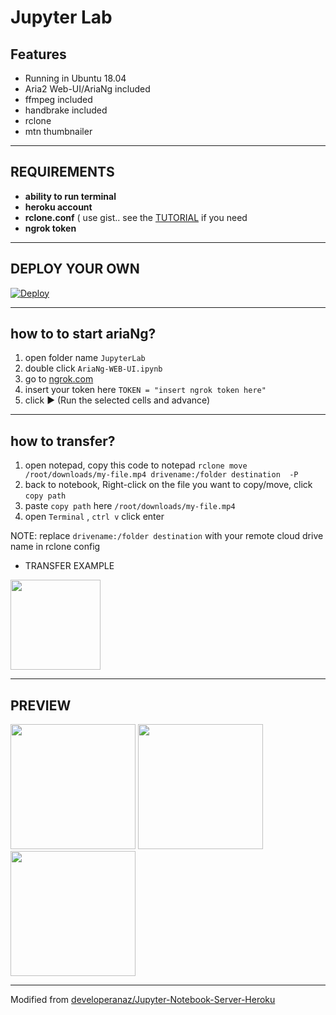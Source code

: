 # Jupyter Lab

## Features

* Running in Ubuntu 18.04
* Aria2 Web-UI/AriaNg included
* ffmpeg included
* handbrake included
* rclone
* mtn thumbnailer
---

## REQUIREMENTS
- **ability to run terminal**
- **heroku account**
- **rclone.conf**  ( use gist.. see the [TUTORIAL](https://gist.githubusercontent.com/javsubs91/1f39b762da0f86d90c36026a217a0281/raw/1f1d2529bfb3411352276940c187e99c8730fc31/RCLONE%2520GIST%2520TUTORIAL) if you need
- **ngrok token**

---
## DEPLOY YOUR OWN

[![Deploy](https://www.herokucdn.com/deploy/button.svg)](https://dashboard.heroku.com/new?template=https://github.com/javsubs91/aria2-webui-on-jupyterlab)

---
## how to to start ariaNg?
1. open folder name `JupyterLab`
2. double click `AriaNg-WEB-UI.ipynb`
3. go to  [ngrok.com](https://dashboard.ngrok.com/auth/your-authtoken)
4. insert your token here `TOKEN = "insert ngrok token here"`
5. click ▶ (Run the selected cells and advance)

---
## how to transfer?
1. open notepad, copy this code to notepad `rclone move /root/downloads/my-file.mp4 drivename:/folder destination  -P`
2. back to notebook, Right-click on the file you want to copy/move, click `copy path`
3. paste `copy path` here `/root/downloads/my-file.mp4`
4. open `Terminal` , `ctrl v` click enter

NOTE: replace `drivename:/folder destination` with your remote cloud drive name in rclone config

- TRANSFER EXAMPLE
<img src="https://raw.githubusercontent.com/javsubs91/aria2-webui-runing-in-jupyterlab-server-heroku/main/preview/Screenshot%20(367).png" data-canonical-src="https://raw.githubusercontent.com/javsubs91/aria2-webui-runing-in-jupyterlab-server-heroku/main/preview/Screenshot%20(367).png" height="144px" />

---
## PREVIEW
<img src="https://raw.githubusercontent.com/javsubs91/aria2-webui-runing-in-jupyterlab-server-heroku/main/preview/Screenshot%20(362).png" data-canonical-src="https://raw.githubusercontent.com/javsubs91/aria2-webui-runing-in-jupyterlab-server-heroku/main/preview/Screenshot%20(362).png" height="200px" />
<img src="https://raw.githubusercontent.com/javsubs91/aria2-webui-runing-in-jupyterlab-server-heroku/main/preview/Screenshot%20(366).png" data-canonical-src="https://raw.githubusercontent.com/javsubs91/aria2-webui-runing-in-jupyterlab-server-heroku/main/preview/Screenshot%20(366).png" height="200px" />
<img src="https://raw.githubusercontent.com/javsubs91/aria2-webui-runing-in-jupyterlab-server-heroku/main/preview/Screenshot%20(365)_LI.jpg" data-canonical-src="https://raw.githubusercontent.com/javsubs91/aria2-webui-runing-in-jupyterlab-server-heroku/main/preview/Screenshot%20(365)_LI.jpg" height="200px" />

---
Modified from [developeranaz/Jupyter-Notebook-Server-Heroku](https://github.com/developeranaz/Jupyter-Notebook-Server-Heroku)
